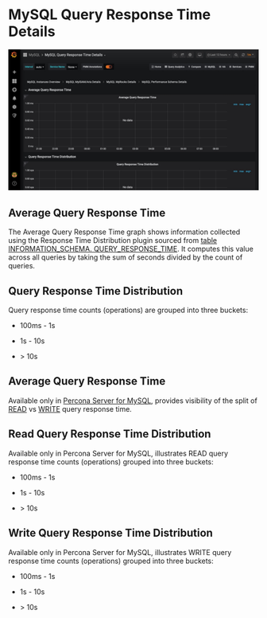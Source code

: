 # MySQL Query Response Time Details

![image](../_images/PMM_MySQL_Query_Response_Time_Details.jpg)

## Average Query Response Time

The Average Query Response Time graph shows information collected using the Response Time Distribution plugin sourced from [table INFORMATION_SCHEMA. QUERY_RESPONSE_TIME](https://www.percona.com/doc/percona-server/5.7/diagnostics/response_time_distribution.html#QUERY_RESPONSE_TIME). It computes this value across all queries by taking the sum of seconds divided by the count of queries.

## Query Response Time Distribution

Query response time counts (operations) are grouped into three buckets:

* 100ms - 1s

* 1s - 10s

* &gt; 10s

## Average Query Response Time

Available only in [Percona Server for MySQL](https://www.percona.com/doc/percona-server/5.7/diagnostics/response_time_distribution.html#logging-the-queries-in-separate-read-and-write-tables), provides  visibility of the split of [READ](https://www.percona.com/doc/percona-server/5.7/diagnostics/response_time_distribution.html#QUERY_RESPONSE_TIME_READ) vs [WRITE](https://www.percona.com/doc/percona-server/5.7/diagnostics/response_time_distribution.html#QUERY_RESPONSE_TIME_WRITE) query response time.

## Read Query Response Time Distribution

Available only in Percona Server for MySQL, illustrates READ query response time counts (operations) grouped into three buckets:

* 100ms - 1s

* 1s - 10s

* &gt; 10s

## Write Query Response Time Distribution

Available only in Percona Server for MySQL, illustrates WRITE query response time counts (operations) grouped into three buckets:

* 100ms - 1s

* 1s - 10s

* &gt; 10s

